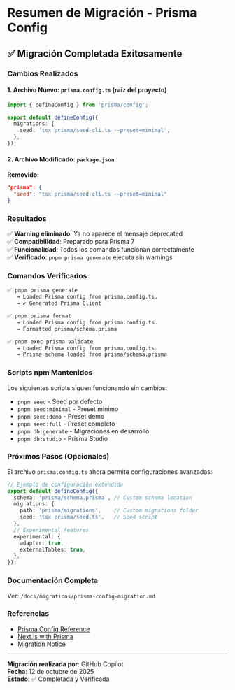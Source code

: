 # Resumen de Migración - Prisma Config

## ✅ Migración Completada Exitosamente

### Cambios Realizados

#### 1. **Archivo Nuevo**: `prisma.config.ts` (raíz del proyecto)

```typescript
import { defineConfig } from 'prisma/config';

export default defineConfig({
  migrations: {
    seed: 'tsx prisma/seed-cli.ts --preset=minimal',
  },
});
```

#### 2. **Archivo Modificado**: `package.json`

**Removido**:
```json
"prisma": {
  "seed": "tsx prisma/seed-cli.ts --preset=minimal"
}
```

### Resultados

✅ **Warning eliminado**: Ya no aparece el mensaje deprecated  
✅ **Compatibilidad**: Preparado para Prisma 7  
✅ **Funcionalidad**: Todos los comandos funcionan correctamente  
✅ **Verificado**: `pnpm prisma generate` ejecuta sin warnings

### Comandos Verificados

```bash
✅ pnpm prisma generate
   → Loaded Prisma config from prisma.config.ts.
   → ✔ Generated Prisma Client

✅ pnpm prisma format
   → Loaded Prisma config from prisma.config.ts.
   → Formatted prisma/schema.prisma

✅ pnpm exec prisma validate
   → Loaded Prisma config from prisma.config.ts.
   → Prisma schema loaded from prisma/schema.prisma
```

### Scripts npm Mantenidos

Los siguientes scripts siguen funcionando sin cambios:

- `pnpm seed` - Seed por defecto
- `pnpm seed:minimal` - Preset mínimo
- `pnpm seed:demo` - Preset demo
- `pnpm seed:full` - Preset completo
- `pnpm db:generate` - Migraciones en desarrollo
- `pnpm db:studio` - Prisma Studio

### Próximos Pasos (Opcionales)

El archivo `prisma.config.ts` ahora permite configuraciones avanzadas:

```typescript
// Ejemplo de configuración extendida
export default defineConfig({
  schema: 'prisma/schema.prisma', // Custom schema location
  migrations: {
    path: 'prisma/migrations',    // Custom migrations folder
    seed: 'tsx prisma/seed.ts',   // Seed script
  },
  // Experimental features
  experimental: {
    adapter: true,
    externalTables: true,
  },
});
```

### Documentación Completa

Ver: `/docs/migrations/prisma-config-migration.md`

### Referencias

- [Prisma Config Reference](https://www.prisma.io/docs/orm/reference/prisma-config-reference)
- [Next.js with Prisma](https://www.prisma.io/docs/guides/nextjs)
- [Migration Notice](https://pris.ly/prisma-config)

---

**Migración realizada por**: GitHub Copilot  
**Fecha**: 12 de octubre de 2025  
**Estado**: ✅ Completada y Verificada
